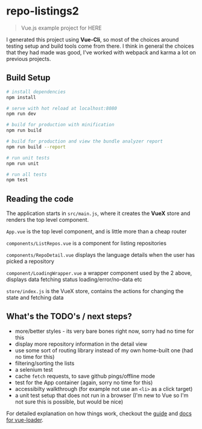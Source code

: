 # repo-listings2

> Vue.js example project for HERE

I generated this project using **Vue-Cli**, so most of the choices around testing setup and build tools come from there.
I think in general the choices that they had made was good, I've worked with webpack and karma a lot on previous projects.

## Build Setup

``` bash
# install dependencies
npm install

# serve with hot reload at localhost:8080
npm run dev

# build for production with minification
npm run build

# build for production and view the bundle analyzer report
npm run build --report

# run unit tests
npm run unit

# run all tests
npm test
```

## Reading the code

The application starts in `src/main.js`, where it creates the **VueX** store and renders the top level component.

`App.vue` is the top level component, and is little more than a cheap router

`components/ListRepos.vue` is a component for listing repositories

`components/RepoDetail.vue` displays the language details when the user has picked a repository

`component/LoadingWrapper.vue` a wrapper component used by the 2 above, displays data fetching status loading/error/no-data etc

`store/index.js` is the VueX store, contains the actions for changing the state and fetching data

## What's the TODO's / next steps?

- more/better styles - its very bare bones right now, sorry had no time for this
- display more repository information in the detail view
- use some sort of routing library instead of my own home-built one (had no time for this)
- filtering/sorting the lists
- a selenium test
- cache `fetch` requests, to save github pings/offline mode
- test for the App container (again, sorry no time for this)
- accessibilty walkthrough (for example not use an `<li>` as a click target)
- a unit test setup that does not run in a browser (I'm new to Vue so I'm not sure this is possible, but would be nice)

For detailed explanation on how things work, checkout the [guide](http://vuejs-templates.github.io/webpack/) and [docs for vue-loader](http://vuejs.github.io/vue-loader).
